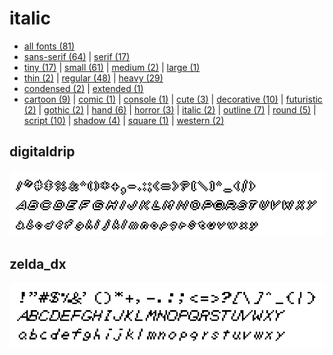 # italic

- [all fonts (81)](readme.md)
- [sans-serif (64)](sans-serif.md) | [serif (17)](serif.md)
- [tiny (17)](tiny.md) | [small (61)](small.md) | [medium (2)](medium.md) | [large (1)](large.md)
- [thin (2)](thin.md) | [regular (48)](regular.md) | [heavy (29)](heavy.md)
- [condensed (2)](condensed.md) | [extended (1)](extended.md)
- [cartoon (9)](cartoon.md) | [comic (1)](comic.md) | [console (1)](console.md) | [cute (3)](cute.md) | [decorative (10)](decorative.md) | [futuristic (2)](futuristic.md) | [gothic (2)](gothic.md) | [hand (6)](hand.md) | [horror (3)](horror.md) | [italic (2)](italic.md) | [outline (7)](outline.md) | [round (5)](round.md) | [script (10)](script.md) | [shadow (4)](shadow.md) | [square (1)](square.md) | [western (2)](western.md)
## digitaldrip

[![font preview](previews/digitaldrip.png?raw=true "digitaldrip")](/fonts/digitaldrip.h)

## zelda_dx

[![font preview](previews/zelda_dx.png?raw=true "zelda_dx")](/fonts/zelda_dx.h)
